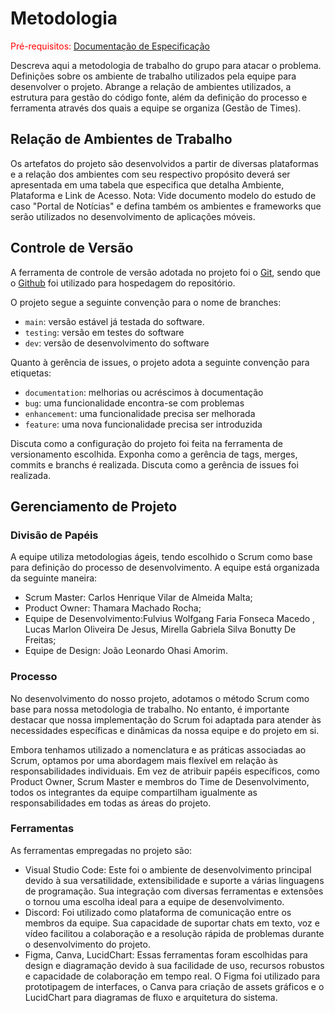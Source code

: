 
# Metodologia

<span style="color:red">Pré-requisitos: <a href="2-Especificação do Projeto.md"> Documentação de Especificação</a></span>

Descreva aqui a metodologia de trabalho do grupo para atacar o problema. Definições sobre os ambiente de trabalho utilizados pela  equipe para desenvolver o projeto. Abrange a relação de ambientes utilizados, a estrutura para gestão do código fonte, além da definição do processo e ferramenta através dos quais a equipe se organiza (Gestão de Times).

## Relação de Ambientes de Trabalho

Os artefatos do projeto são desenvolvidos a partir de diversas plataformas e a relação dos ambientes com seu respectivo propósito deverá ser apresentada em uma tabela que especifica que detalha Ambiente, Plataforma e Link de Acesso. 
Nota: Vide documento modelo do estudo de caso "Portal de Notícias" e defina também os ambientes e frameworks que serão utilizados no desenvolvimento de aplicações móveis.

## Controle de Versão

A ferramenta de controle de versão adotada no projeto foi o
[Git](https://git-scm.com/), sendo que o [Github](https://github.com)
foi utilizado para hospedagem do repositório.

O projeto segue a seguinte convenção para o nome de branches:

- `main`: versão estável já testada do software.
- `testing`: versão em testes do software
- `dev`: versão de desenvolvimento do software

Quanto à gerência de issues, o projeto adota a seguinte convenção para
etiquetas:

- `documentation`: melhorias ou acréscimos à documentação
- `bug`: uma funcionalidade encontra-se com problemas
- `enhancement`: uma funcionalidade precisa ser melhorada
- `feature`: uma nova funcionalidade precisa ser introduzida

Discuta como a configuração do projeto foi feita na ferramenta de versionamento escolhida. Exponha como a gerência de tags, merges, commits e branchs é realizada. Discuta como a gerência de issues foi realizada.


## Gerenciamento de Projeto

### Divisão de Papéis

 A equipe utiliza metodologias ágeis, tendo escolhido o Scrum como base para definição do processo de desenvolvimento. A equipe está organizada da seguinte maneira:

- Scrum Master: Carlos Henrique Vilar de Almeida Malta;
- Product Owner: Thamara Machado Rocha;
- Equipe de Desenvolvimento:Fulvius Wolfgang Faria Fonseca Macedo , Lucas Marlon Oliveira De Jesus, Mirella Gabriela Silva Bonutty De Freitas;
- Equipe de Design: João Leonardo Ohasi Amorim.


### Processo

No desenvolvimento do nosso projeto, adotamos o método Scrum como base para nossa metodologia de trabalho. No entanto, é importante destacar que nossa implementação do Scrum foi adaptada para atender às necessidades específicas e dinâmicas da nossa equipe e do projeto em si.

Embora tenhamos utilizado a nomenclatura e as práticas associadas ao Scrum, optamos por uma abordagem mais flexível em relação às responsabilidades individuais. Em vez de atribuir papéis específicos, como Product Owner, Scrum Master e membros do Time de Desenvolvimento, todos os integrantes da equipe compartilham igualmente as responsabilidades em todas as áreas do projeto.
 

### Ferramentas

As ferramentas empregadas no projeto são:

- Visual Studio Code: Este foi o ambiente de desenvolvimento principal devido à sua versatilidade, extensibilidade e suporte a várias linguagens de programação. Sua integração com diversas ferramentas e extensões o tornou uma escolha ideal para a equipe de desenvolvimento.
- Discord: Foi utilizado como plataforma de comunicação entre os membros da equipe. Sua capacidade de suportar chats em texto, voz e vídeo facilitou a colaboração e a resolução rápida de problemas durante o desenvolvimento do projeto.
- Figma, Canva, LucidChart: Essas ferramentas foram escolhidas para design e diagramação devido à sua facilidade de uso, recursos robustos e capacidade de colaboração em tempo real. O Figma foi utilizado para prototipagem de interfaces, o Canva para criação de assets gráficos e o LucidChart para diagramas de fluxo e arquitetura do sistema.
